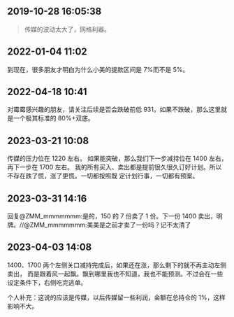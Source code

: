 ## 2019-10-28 16:05:38

> 传媒的波动太大了，网格利器。

## 2022-01-04 11:02

到现在，很多朋友才明白为什么小美的提款区间是 7%而不是 5%。

## 2022-04-18 10:41

对霉霉感兴趣的朋友，请关注后续是否会跌破前低 931。如果不跌破，那么这里就是一个极其标准的 80%+双底。

## 2023-03-21 10:08

传媒的压力位在 1220 左右。
如果能突破，那么我们下一步减持位在 1400 左右，再下一步在 1700 左右。
我的所有买入、卖出都是提前很久很久订好计划。所以不存在跌了慌，涨了更慌。一切都按照既
定计划行事，一切都有预案。

## 2023-03-31 14:16

回复@ZMM_mmmmmmm:是的，150 的 7 份卖了 1 份。下一份 1400 卖出，明
牌。//@ZMM_mmmmmmm:美美是之前才卖了一份吗？记不太清了

## 2023-04-03 14:08

1400、1700 两个左侧关口减持完成后，如果还在涨，那么剩下的就不再主动左侧卖出，
而是跟着风一起飘。飘到哪里我也不知道，我也不能预测。不过会在一些设定条件下，右侧吃完逃单。

个人补充：这说的应该是传媒，以后传媒留一些利润，金额在总持仓的 1%，这样影响不大。

